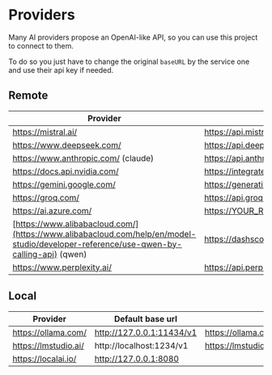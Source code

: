 # Providers

Many AI providers propose an OpenAI-like API, so you can use this project to connect to them.

To do so you just have to change the original `baseURL` by the service one and use their api key if needed.

## Remote

|Provider|Base url|
|-|-|
|https://mistral.ai/|https://api.mistral.ai/v1|
|https://www.deepseek.com/|https://api.deepseek.com| 
|https://www.anthropic.com/ (claude)|https://api.anthropic.com/v1|
|https://docs.api.nvidia.com/|https://integrate.api.nvidia.com/v1|
|https://gemini.google.com/|https://generativelanguage.googleapis.com/v1beta/openai|
|https://groq.com/|https://api.groq.com/openai/v1| 
|https://ai.azure.com/|https://YOUR_RESOURCE_NAME.openai.azure.com|
|[https://www.alibabacloud.com/](https://www.alibabacloud.com/help/en/model-studio/developer-reference/use-qwen-by-calling-api) (qwen)| https://dashscope-intl.aliyuncs.com/compatible-mode/v1|
|https://www.perplexity.ai/|https://api.perplexity.ai| 

## Local

| Provider           | Default base url          | Doc                                           |
|------------------  |---------------------------|-----------------------------------------------|
|https://ollama.com/ | http://127.0.0.1:11434/v1 | https://ollama.com/blog/openai-compatibility  |
|https://lmstudio.ai/| http://localhost:1234/v1  | https://lmstudio.ai/docs/api/endpoints/openai |
|https://localai.io/ | http://127.0.0.1:8080     |  |
